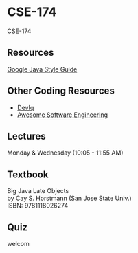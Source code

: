 # CSE-174
CSE-174

## Resources
[Google Java Style Guide](https://google.github.io/styleguide/javaguide.html)

## Other Coding Resources
- [DevIq](https://deviq.com/)
- [Awesome Software Engineering](https://github.com/rolanddb/awesome-software-engineering)

## Lectures
Monday & Wednesday (10:05 - 11:55 AM)	

## Textbook
Big Java Late Objects  
by Cay S. Horstmann (San Jose State Univ.)  
ISBN: 9781118026274

## Quiz
welcom
